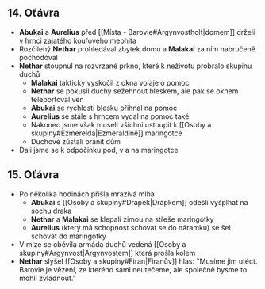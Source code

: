 ## 14. Oťávra
- **Abukai** a **Aurelius** před [[Místa - Barovie#Argynvostholt|domem]] drželi v hrnci zajatého kouřového mephita
- Rozčilený **Nethar** prohledával zbytek domu a **Malakai** za ním nabručeně pochodoval
- **Nethar** stoupnul na rozvrzané prkno, které k neživotu probralo skupinu duchů
	- **Malakai** takticky vyskočil z okna volaje o pomoc
	- **Nethar** se pokusil duchy sežehnout bleskem, ale pak se oknem teleportoval ven
	- **Abukai** se rychlostí blesku přihnal na pomoc
	- **Aurelius** se stále s hrncem vydal na pomoc také
	- Nakonec jsme však museli všichni ustoupit k [[Osoby a skupiny#Ezmerelda|Ezmeraldině]] maringotce
	- Duchové zůstali bránit dům
- Dali jsme se k odpočinku pod, v a na maringotce
## 15. Oťávra
- Po několika hodinách přišla mrazivá mlha
	- **Abukai** s [[Osoby a skupiny#Drápek|Drápkem]] odešli vyšplhat na sochu draka
	- **Nethar** a **Malakai** se klepali zimou na střeše maringotky
	- **Aurelius** (který má schopnost schovat se do náramku) se šel schovat do maringotky
- V mlze se oběvila armáda duchů vedená [[Osoby a skupiny#Argynvost|Argynvostem]] která prošla kolem
- **Nethar** slyšel [[Osoby a skupiny#Firan|Firanův]] hlas: "Musíme jim utéct. Barovie je vězení, ze kterého sami neutečeme, ale společně bysme to mohli zvládnout."
